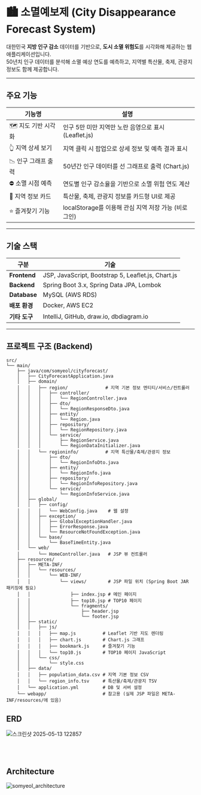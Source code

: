 # 🏙️ 소멸예보제 (City Disappearance Forecast System)

대한민국 **지방 인구 감소** 데이터를 기반으로, **도시 소멸 위험도**를 시각화해 제공하는 웹 애플리케이션입니다.  
50년치 인구 데이터를 분석해 소멸 예상 연도를 예측하고, 지역별 특산물, 축제, 관광지 정보도 함께 제공합니다.

---

## 주요 기능

| 기능명             | 설명                                   |
|------------------|--------------------------------------|
| 🗺 지도 기반 시각화     | 인구 5만 미만 지역만 노란 음영으로 표시 (Leaflet.js) |
| 👆 지역 상세 보기      | 지역 클릭 시 팝업으로 상세 정보 및 예측 결과 표시        |
| 📉 인구 그래프 출력    | 50년간 인구 데이터를 선 그래프로 출력 (Chart.js)    |
| ⛔ 소멸 시점 예측      | 연도별 인구 감소율을 기반으로 소멸 위험 연도 계산         |
| 🧳 지역 정보 카드     | 특산물, 축제, 관광지 정보를 카드형 UI로 제공          |
| ⭐ 즐겨찾기 기능       | localStorage를 이용해 관심 지역 저장 가능 (비로그인) |

---

## 기술 스택

| 구분 | 기술 |
|------|------|
| **Frontend** | JSP, JavaScript, Bootstrap 5, Leaflet.js, Chart.js |
| **Backend** | Spring Boot 3.x, Spring Data JPA, Lombok |
| **Database** | MySQL (AWS RDS) |
| **배포 환경** | Docker, AWS EC2 |
| **기타 도구** | IntelliJ, GitHub, draw.io, dbdiagram.io |

---

## 프로젝트 구조 (Backend)

````
src/
└── main/
    ├── java/com/somyeol/cityforecast/
    │   ├── CityForecastApplication.java
    │   ├── domain/
    │   │   ├── region/              # 지역 기본 정보 엔티티/서비스/컨트롤러
    │   │   │   ├── controller/
    │   │   │   │   └── RegionController.java
    │   │   │   ├── dto/
    │   │   │   │   └── RegionResponseDto.java
    │   │   │   ├── entity/
    │   │   │   │   └── Region.java
    │   │   │   ├── repository/
    │   │   │   │   └── RegionRepository.java
    │   │   │   └── service/
    │   │   │       ├── RegionService.java
    │   │   │       └── RegionDataInitializer.java
    │   │   └── regioninfo/          # 지역 특산물/축제/관광지 정보
    │   │       ├── dto/
    │   │       │   └── RegionInfoDto.java
    │   │       ├── entity/
    │   │       │   └── RegionInfo.java
    │   │       ├── repository/
    │   │       │   └── RegionInfoRepository.java
    │   │       └── service/
    │   │           └── RegionInfoService.java
    │   ├── global/
    │   │   ├── config/
    │   │   │   └── WebConfig.java    # 웹 설정
    │   │   ├── exception/
    │   │   │   ├── GlobalExceptionHandler.java
    │   │   │   ├── ErrorResponse.java
    │   │   │   └── ResourceNotFoundException.java
    │   │   └── base/
    │   │       └── BaseTimeEntity.java
    │   └── web/
    │       └── HomeController.java   # JSP 뷰 컨트롤러
    ├── resources/
    │   ├── META-INF/
    │   │   └── resources/
    │   │       └── WEB-INF/
    │   │           └── views/        # JSP 파일 위치 (Spring Boot JAR 패키징에 필요)
    │   │               ├── index.jsp # 메인 페이지
    │   │               ├── top10.jsp # TOP10 페이지
    │   │               └── fragments/
    │   │                   ├── header.jsp
    │   │                   └── footer.jsp
    │   ├── static/
    │   │   ├── js/
    │   │   │   ├── map.js          # Leaflet 기반 지도 렌더링
    │   │   │   ├── chart.js        # Chart.js 그래프
    │   │   │   ├── bookmark.js     # 즐겨찾기 기능
    │   │   │   └── top10.js        # TOP10 페이지 JavaScript
    │   │   └── css/
    │   │       └── style.css
    │   ├── data/
    │   │   ├── population_data.csv # 지역 기본 정보 CSV
    │   │   └── region_info.tsv     # 특산물/축제/관광지 TSV
    │   └── application.yml         # DB 및 서버 설정
    └── webapp/                     # 참고용 (실제 JSP 파일은 META-INF/resources/에 있음)              

````

## ERD

![스크린샷 2025-05-13 122857](https://github.com/user-attachments/assets/d54d29ca-37cb-4886-b121-150eea127c84)




<br>
<br>


## Architecture

![somyeol_architecture](https://github.com/user-attachments/assets/277cadd0-0f57-4f7e-a5c5-1b8455f1c705)



